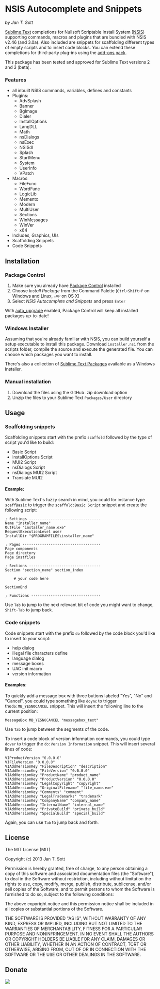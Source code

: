 # NSIS Autocomplete and Snippets
*by Jan T. Sott*

[Sublime Text][1] completions for Nullsoft Scriptable Install System ([NSIS][2]) supporting commands, macros and plugins that are bundled with NSIS v2.46 (and 3.0a). Also included are snippets for scaffolding different types of empty scripts and to insert code blocks. You can extend these completions for third-party plug-ins using the [add-ons pack][3].

This package has been tested and approved for Sublime Text versions 2 and 3 (beta).

### Features
* all inbuilt NSIS commands, variables, defines and constants
* Plugins:
    * AdvSplash
    * Banner
    * BgImage
    * Dialer
    * InstallOptions
    * LangDLL
    * Math
    * nsDialogs
    * nsExec
    * NSISdl
    * Splash
    * StartMenu
    * System
    * UserInfo
    * VPatch
* Macros:
    * FileFunc
    * WordFunc
    * LogicLib
    * Memento
    * Modern
    * MultiUser
    * Sections
    * WinMessages
    * WinVer
    * x64
* Includes, Graphics, UIs
* Scaffolding Snippets
* Code Snippets

## Installation

### Package Control

1. Make sure you already have [Package Control][4] installed
2. Choose *Install Package* from the Command Palette (`Ctrl+Shift+P` on Windows and Linux, `⇧⌘P` on OS X)
3. Select *NSIS Autocomplete and Snippets* and press `Enter`

With [auto_upgrade][5] enabled, Package Control will keep all installed packages up-to-date!

### Windows Installer

Assuming that you're already familiar with NSIS, you can build yourself a setup executable to install this package. Download `installer.nsi` from the scripts folder, compile the source and execute the generated file. You can choose which packages you want to install.

There's also a collection of [Sublime Text Packages][6] available as a Windows installer.

### Manual installation

1. Download the files using the GitHub .zip download option
2. Unzip the files to your Sublime Text `Packages/User` directory

## Usage

### Scaffolding snippets

Scaffolding snippets start with the prefix `scaffold` followed by the type of script you'd like to build:

* Basic Script
* InstallOptions Script
* MUI2 Script
* nsDialogs Script
* nsDialogs MUI2 Script
* Translate MUI2

#### Example:
With Sublime Text's fuzzy search in mind, you could for instance type `scaffBasic` to trigger the `scaffold:Basic Script` snippet and create the following script:

    ; Settings ---------------------------------
    Name "installer_name"
    OutFile "installer_name.exe"
    RequestExecutionLevel user
    InstallDir "$PROGRAMFILES\installer_name"
    
    ; Pages ------------------------------------
    Page components
    Page directory
    Page instfiles
    
    ; Sections ---------------------------------
    Section "section_name" section_index
    
        # your code here
    
    SectionEnd
    
    ; Functions --------------------------------

Use `Tab` to jump to the next relevant bit of code you might want to change, `Shift-Tab` to jump back.

### Code snippets

Code snippets start with the prefix `do` followed by the code block you'd like to insert to your script:

* help dialog
* illegal file characters define
* language dialog
* message boxes
* UAC init macro
* version information

#### Examples:
To quickly add a message box with three buttons labeled "Yes", "No" and "Cancel", you could type something like `doync` to trigger the`do:MB_YESNOCANCEL` snippet. This will insert the following line to the current position:

    MessageBox MB_YESNOCANCEL "messagebox_text"
    
Use `Tab` to jump between the segments of the code.

To insert a code block of version information commands, you could type `dover` to trigger the `do:Version Information` snippet. This will insert several lines of code:

    VIProductVersion "0.0.0.0"
    VIFileVersion "0.0.0.0"
    VIAddVersionKey "FileDescription" "description"
    VIAddVersionKey "FileVersion" "0.0.0.0"
    VIAddVersionKey "ProductName" "product_name"
    VIAddVersionKey "ProductVersion" "0.0.0.0"
    VIAddVersionKey "LegalCopyright" "copyright"
    VIAddVersionKey "OriginalFilename" "file_name.exe"
    VIAddVersionKey "Comments" "comment"
    VIAddVersionKey "LegalTrademarks" "trademark"
    VIAddVersionKey "CompanyName" "company_name"
    VIAddVersionKey "InternalName" "internal_name"
    VIAddVersionKey "PrivateBuild" "private_build"
    VIAddVersionKey "SpecialBuild" "special_build"

Again, you can use `Tab` to jump back and forth.

## License

The MIT License (MIT)

Copyright (c) 2013 Jan T. Sott

Permission is hereby granted, free of charge, to any person obtaining a copy
of this software and associated documentation files (the "Software"), to deal
in the Software without restriction, including without limitation the rights
to use, copy, modify, merge, publish, distribute, sublicense, and/or sell
copies of the Software, and to permit persons to whom the Software is
furnished to do so, subject to the following conditions:

The above copyright notice and this permission notice shall be included in
all copies or substantial portions of the Software.

THE SOFTWARE IS PROVIDED "AS IS", WITHOUT WARRANTY OF ANY KIND, EXPRESS OR
IMPLIED, INCLUDING BUT NOT LIMITED TO THE WARRANTIES OF MERCHANTABILITY,
FITNESS FOR A PARTICULAR PURPOSE AND NONINFRINGEMENT. IN NO EVENT SHALL THE
AUTHORS OR COPYRIGHT HOLDERS BE LIABLE FOR ANY CLAIM, DAMAGES OR OTHER
LIABILITY, WHETHER IN AN ACTION OF CONTRACT, TORT OR OTHERWISE, ARISING FROM,
OUT OF OR IN CONNECTION WITH THE SOFTWARE OR THE USE OR OTHER DEALINGS IN
THE SOFTWARE.

## Donate

[<img src="https://raw.github.com/balupton/flattr-buttons/master/badge-89x18.gif" />](https://flattr.com/submit/auto?user_id=idleberg&url=https://github.com/idleberg/NSIS-Sublime-Text/&title=NSIS-Sublime-Text&description=Sublime%20Text%20completions%20and%20snippets%20for%20Nullsoft%20Scriptable%20Install%20System&language=en_GB&tags=nsis,sublimetext,plugins,completions,auto-complete&hidden=0&category=software)

[1]: http://www.sublimetext.com/
[2]: http://nsis.sourceforge.net/
[3]: https://github.com/idleberg/NSIS-Sublime-Text-Addons/
[4]: http://wbond.net/sublime_packages/package_control/
[5]: http://wbond.net/sublime_packages/package_control/settings/
[6]: https://github.com/NSIS-Handbook/Tools/tree/master/Sublime%20Text%20Packages/